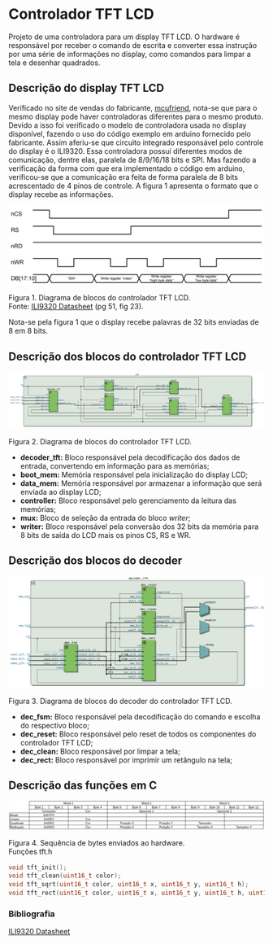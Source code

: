 ﻿# Controlador TFT LCD

Projeto de uma controladora para um display TFT LCD. O hardware é responsável por receber o comando de escrita e converter essa instrução por uma série de informações no display, como comandos para limpar a tela e desenhar quadrados. 

## Descrição do display TFT LCD

Verificado no site de vendas do fabricante, [mcufriend](http://www.mcufriend.com/), nota-se que para o mesmo display pode haver controladoras diferentes para o mesmo produto. Devido a isso foi verificado o modelo de controladora usada no display disponível, fazendo o uso do código exemplo em arduino fornecido pelo fabricante. Assim aferiu-se que circuito integrado responsável pelo controle do display é o ILI9320.
Essa controladora possuí diferentes modos de comunicação, dentre elas, paralela de 8/9/16/18 bits e SPI. Mas fazendo a verificação da forma com que era implementado o código em arduino, verificou-se que a comunicação era feita de forma paralela de 8 bits acrescentado de 4 pinos de controle. A figura 1 apresenta o formato que o display recebe as informações. 

![TFT_1](./images/figura1.png "Comunicação 8 bits do controlador TFT LCD")

Figura 1. Diagrama de blocos do controlador TFT LCD.  
Fonte: [ILI9320 Datasheet](https://www.rockbox.org/wiki/pub/Main/GSoCSansaView/ILI9320DS_V0.55.pdf) (pg 51, fig 23).

Nota-se pela figura 1 que o display recebe palavras de 32 bits enviadas de 8 em 8 bits.

## Descrição dos blocos do controlador TFT LCD

![TFT_2](./images/figura2.png "Diagrama de blocos do controlador TFT LCD")

Figura 2. Diagrama de blocos do controlador TFT LCD.

* **decoder_tft:** Bloco responsável pela decodificação dos dados de entrada, convertendo em informação para as memórias;
* **boot_mem:** Memória responsável pela inicialização do display LCD;
* **data_mem:** Memória responsável por armazenar a informação que será enviada ao display LCD;
* **controller:** Bloco responsável pelo gerenciamento da leitura das memórias;
* **mux:** Bloco de seleção da entrada do bloco *writer*;
* **writer:** Bloco responsável pela conversão dos 32 bits da memória para 8 bits de saída do LCD mais os pinos CS, RS e WR.

## Descrição dos blocos do decoder
![TFT_3](./images/figura3.png "Diagrama de blocos do decoder")

Figura 3. Diagrama de blocos do decoder do controlador TFT LCD.

* **dec_fsm:** Bloco responsável pela decodificação do comando e escolha do respectivo bloco;
* **dec_reset:** Bloco responsável pelo reset de todos os componentes do controlador TFT LCD;
* **dec_clean:** Bloco responsável por limpar a tela;
* **dec_rect:** Bloco responsável por imprimir um retângulo na tela;

## Descrição das funções em C

![TFT_4](./images/figura4.png "Sequência de bytes")

Figura 4. Sequência de bytes enviados ao hardware.  
Funções tft.h  
```c
void tft_init();  
void tft_clean(uint16_t color);  
void tft_sqrt(uint16_t color, uint16_t x, uint16_t y, uint16_t h);  
void tft_rect(uint16_t color, uint16_t x, uint16_t y, uint16_t h, uint16_t w);  
```
### Bibliografia
[ILI9320 Datasheet](https://www.rockbox.org/wiki/pub/Main/GSoCSansaView/ILI9320DS_V0.55.pdf)
